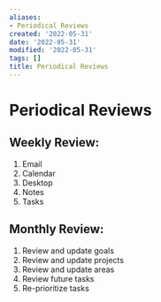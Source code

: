 ```yaml
---
aliases:
- Periodical Reviews
created: '2022-05-31'
date: '2022-05-31'
modified: '2022-05-31'
tags: []
title: Periodical Reviews
---
```


# Periodical Reviews

## Weekly Review:

1. Email
2. Calendar
3. Desktop
4. Notes
5. Tasks

## Monthly Review:

1. Review and update goals
2. Review and update projects
3. Review and update areas
4. Review future tasks
5. Re-prioritize tasks